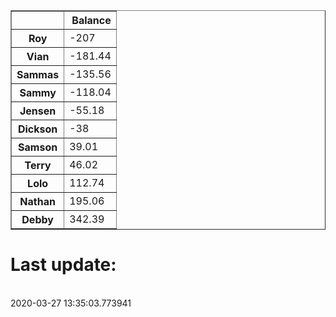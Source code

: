 <table border="1" class="dataframe">
  <thead>
    <tr style="text-align: right;">
      <th></th>
      <th>Balance</th>
    </tr>
  </thead>
  <tbody>
    <tr>
      <th>Roy</th>
      <td>-207</td>
    </tr>
    <tr>
      <th>Vian</th>
      <td>-181.44</td>
    </tr>
    <tr>
      <th>Sammas</th>
      <td>-135.56</td>
    </tr>
    <tr>
      <th>Sammy</th>
      <td>-118.04</td>
    </tr>
    <tr>
      <th>Jensen</th>
      <td>-55.18</td>
    </tr>
    <tr>
      <th>Dickson</th>
      <td>-38</td>
    </tr>
    <tr>
      <th>Samson</th>
      <td>39.01</td>
    </tr>
    <tr>
      <th>Terry</th>
      <td>46.02</td>
    </tr>
    <tr>
      <th>Lolo</th>
      <td>112.74</td>
    </tr>
    <tr>
      <th>Nathan</th>
      <td>195.06</td>
    </tr>
    <tr>
      <th>Debby</th>
      <td>342.39</td>
    </tr>
  </tbody>
</table><H1>Last update:</h1><br>2020-03-27 13:35:03.773941
